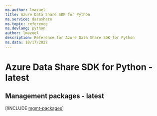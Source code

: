 ```yaml
---
ms.author: lmazuel
title: Azure Data Share SDK for Python
ms.service: datashare
ms.topic: reference
ms.devlang: python
author: lmazuel
description: Reference for Azure Data Share SDK for Python
ms.data: 10/17/2022
---
```

# Azure Data Share SDK for Python - latest

## Management packages - latest
[!INCLUDE [mgmt-packages](data-share-mgmt-index.md)]